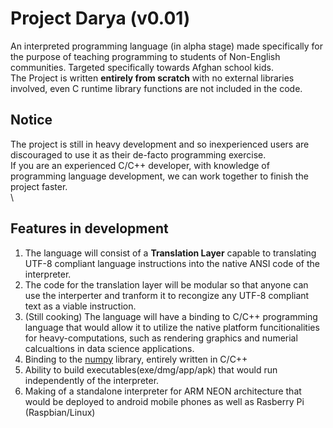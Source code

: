 # Project Darya (v0.01)
An interpreted programming language (in alpha stage) made specifically for the purpose of teaching programming to students of Non-English communities.
Targeted specifically towards Afghan school kids.\
The Project is written **entirely from scratch** with no external libraries involved, even C runtime library functions are not included in the code.

## Notice
The project is still in heavy development and so inexperienced users are discouraged to use it as their de-facto programming exercise.\
If you are an experienced C/C++ developer, with knowledge of programming language development, we can work together to finish the project faster.\
\
## Features in development
1. The language will consist of a **Translation Layer** capable to translating UTF-8 compliant language instructions into the native ANSI code of the interpreter.
2. The code for the translation layer will be modular so that anyone can use the interperter and tranform it to recongize any UTF-8 compliant text as a viable instruction.
3. (Still cooking) The language will have a binding to C/C++ programming language that would allow it to utilize the native platform funcitionalities for heavy-computations, such as rendering graphics and numerial calcualtions in data science applications.
4. Binding to the [numpy](https://github.com/numpy/numpy) library, entirely written in C/C++
5. Ability to build executables(exe/dmg/app/apk) that would run independently of the interpreter.
6. Making of a standalone interpreter for ARM NEON architecture that would be deployed to android mobile phones as well as Rasberry Pi (Raspbian/Linux)
